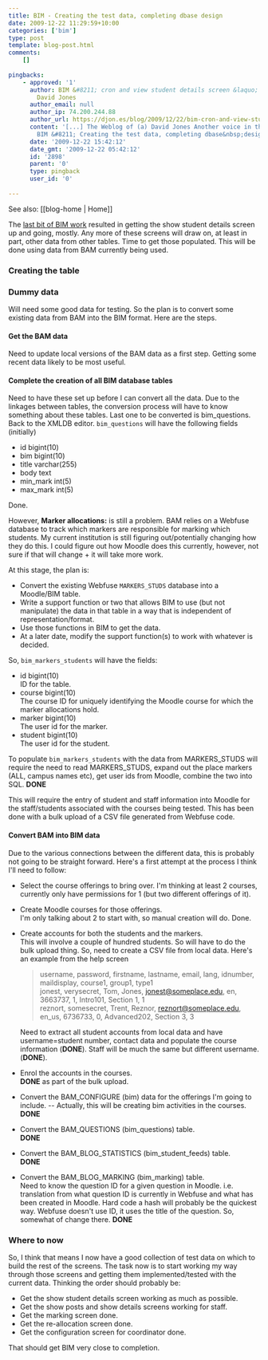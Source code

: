 ```yaml
---
title: BIM - Creating the test data, completing dbase design
date: 2009-12-22 11:29:59+10:00
categories: ['bim']
type: post
template: blog-post.html
comments:
    []
    
pingbacks:
    - approved: '1'
      author: BIM &#8211; cron and view student details screen &laquo; The Weblog of (a)
        David Jones
      author_email: null
      author_ip: 74.200.244.88
      author_url: https://djon.es/blog/2009/12/22/bim-cron-and-view-student-details-screen/
      content: '[...] The Weblog of (a) David Jones Another voice in the blogosphere    &laquo;
        BIM &#8211; Creating the test data, completing dbase&nbsp;design [...]'
      date: '2009-12-22 15:42:12'
      date_gmt: '2009-12-22 05:42:12'
      id: '2898'
      parent: '0'
      type: pingback
      user_id: '0'
    
---
```


See also: [[blog-home | Home]]

The [last bit of BIM work](/blog2/2009/12/20/bim-savingmanipulating-rss-files/) resulted in getting the show student details screen up and going, mostly. Any more of these screens will draw on, at least in part, other data from other tables. Time to get those populated. This will be done using data from BAM currently being used.

### Creating the table

### Dummy data

Will need some good data for testing. So the plan is to convert some existing data from BAM into the BIM format. Here are the steps.

#### Get the BAM data

Need to update local versions of the BAM data as a first step. Getting some recent data likely to be most useful.

#### Complete the creation of all BIM database tables

Need to have these set up before I can convert all the data. Due to the linkages between tables, the conversion process will have to know something about these tables. Last one to be converted is bim\_questions. Back to the XMLDB editor. `bim_questions` will have the following fields (initially)

- id bigint(10)
- bim bigint(10)
- title varchar(255)
- body text
- min\_mark int(5)
- max\_mark int(5)

Done.

However, **Marker allocations:** is still a problem. BAM relies on a Webfuse database to track which markers are responsible for marking which students. My current institution is still figuring out/potentially changing how they do this. I could figure out how Moodle does this currently, however, not sure if that will change + it will take more work.

At this stage, the plan is:

- Convert the existing Webfuse `MARKERS_STUDS` database into a Moodle/BIM table.
- Write a support function or two that allows BIM to use (but not manipulate) the data in that table in a way that is independent of representation/format.
- Use those functions in BIM to get the data.
- At a later date, modify the support function(s) to work with whatever is decided.

So, `bim_markers_students` will have the fields:

- id bigint(10)  
    ID for the table.
- course bigint(10)  
    The course ID for uniquely identifying the Moodle course for which the marker allocations hold.
- marker bigint(10)  
    The user id for the marker.
- student bigint(10)  
    The user id for the student.

To populate `bim_markers_students` with the data from MARKERS\_STUDS will require the need to read MARKERS\_STUDS, expand out the place markers (ALL, campus names etc), get user ids from Moodle, combine the two into SQL. **DONE**

This will require the entry of student and staff information into Moodle for the staff/students associated with the courses being tested. This has been done with a bulk upload of a CSV file generated from Webfuse code.

#### Convert BAM into BIM data

Due to the various connections between the different data, this is probably not going to be straight forward. Here's a first attempt at the process I think I'll need to follow:

- Select the course offerings to bring over. I'm thinking at least 2 courses, currently only have permissions for 1 (but two different offerings of it).
- Create Moodle courses for those offerings.  
    I'm only talking about 2 to start with, so manual creation will do. Done.
- Create accounts for both the students and the markers.  
    This will involve a couple of hundred students. So will have to do the bulk upload thing. So, need to create a CSV file from local data. Here's an example from the help screen
    
    > username, password, firstname, lastname, email, lang, idnumber, maildisplay, course1, group1, type1  
    > jonest, verysecret, Tom, Jones, jonest@someplace.edu, en, 3663737, 1, Intro101, Section 1, 1  
    > reznort, somesecret, Trent, Reznor, reznort@someplace.edu, en\_us, 6736733, 0, Advanced202, Section 3, 3  
    
    Need to extract all student accounts from local data and have username=student number, contact data and populate the course information (**DONE**). Staff will be much the same but different username.(**DONE**).
    
- Enrol the accounts in the courses.  
    **DONE** as part of the bulk upload.
- Convert the BAM\_CONFIGURE (bim) data for the offerings I'm going to include. -- Actually, this will be creating bim activities in the courses.  
    **DONE**
- Convert the BAM\_QUESTIONS (bim\_questions) table.  
    **DONE**
- Convert the BAM\_BLOG\_STATISTICS (bim\_student\_feeds) table.  
    **DONE**
- Convert the BAM\_BLOG\_MARKING (bim\_marking) table.  
    Need to know the question ID for a given question in Moodle. i.e. translation from what question ID is currently in Webfuse and what has been created in Moodle. Hard code a hash will probably be the quickest way. Webfuse doesn't use ID, it uses the title of the question. So, somewhat of change there. **DONE**

### Where to now

So, I think that means I now have a good collection of test data on which to build the rest of the screens. The task now is to start working my way through those screens and getting them implemented/tested with the current data. Thinking the order should probably be:

- Get the show student details screen working as much as possible.
- Get the show posts and show details screens working for staff.
- Get the marking screen done.
- Get the re-allocation screen done.
- Get the configuration screen for coordinator done.

That should get BIM very close to completion.